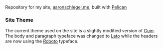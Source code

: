 Repository for my site, [aaronschlegel.me](aaronschlegel.me), built with [Pelican](http://docs.getpelican.com/en/stable/)

### Site Theme

The current theme used on the site is a slightly modified version of [Gum](https://github.com/getpelican/pelican-themes/tree/master/gum). 
The body and paragraph typeface was changed to [Lato](https://fonts.google.com/specimen/Lato) while the headers are now using the 
[Roboto](https://fonts.google.com/specimen/Roboto) typeface.
